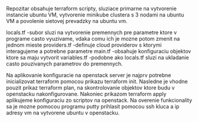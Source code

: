 Repozitar obsahuje terraform scripty, sluziace primarne na vytvorenie instancie ubuntu VM, vytvorenie minikube clustera s 3 nodami na ubuntu VM a povolenie sietovej prevadzky na ubuntu vm.

locals.tf               -subor sluzi na vytvorenie premennych pre parametre ktore v programe casto vyuzivame, vdaka comu ich je mozne potom zmenit na jednom mieste
providers.tf            -definuje cloud providerov s ktorymi interagujeme a potrebne parametre
main.tf                 -obsahuje konfiguraciu objektov ktore sa maju vytvorit
variables.tf            -podobne ako locals.tf sluzi na ukladanie casto pouzivanych parametrov do premennych. 

Na aplikovanie konfiguracie na openstack server je najprv potrebne inicializovat terraform pomocou prikazu terraform init.
Nasledne je vhodne pouzit prikaz terraform plan, na skontrolovanie objektov ktore budu v openstacku nakonfigurovane. 
Nakoniec prikazom terraform apply aplikujeme konfiguraciu zo scriptov na openstack.
Na overenie funkcionality sa je mozne pomocou programu putty prihlasit pomocou ssh kluca a ip adresy vm na vytvorene ubuntu v openstacku.
